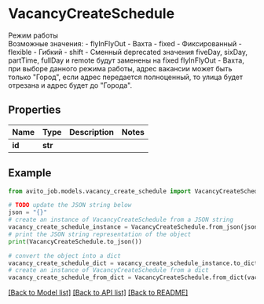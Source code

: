 # VacancyCreateSchedule

Режим работы <br> Возможные значения:   - flyInFlyOut - Вахта   - fixed - Фиксированный   - flexible - Гибкий   - shift - Сменный  deprecated значения fiveDay, sixDay, partTime, fullDay и remote будут заменены на fixed flyInFlyOut - Вахта, при выборе данного режима работы, адрес вакансии может быть только \"Город\", если адрес передается полноценный, то улица будет отрезана и адрес будет до \"Города\". 

## Properties

Name | Type | Description | Notes
------------ | ------------- | ------------- | -------------
**id** | **str** |  | 

## Example

```python
from avito_job.models.vacancy_create_schedule import VacancyCreateSchedule

# TODO update the JSON string below
json = "{}"
# create an instance of VacancyCreateSchedule from a JSON string
vacancy_create_schedule_instance = VacancyCreateSchedule.from_json(json)
# print the JSON string representation of the object
print(VacancyCreateSchedule.to_json())

# convert the object into a dict
vacancy_create_schedule_dict = vacancy_create_schedule_instance.to_dict()
# create an instance of VacancyCreateSchedule from a dict
vacancy_create_schedule_from_dict = VacancyCreateSchedule.from_dict(vacancy_create_schedule_dict)
```
[[Back to Model list]](../README.md#documentation-for-models) [[Back to API list]](../README.md#documentation-for-api-endpoints) [[Back to README]](../README.md)



